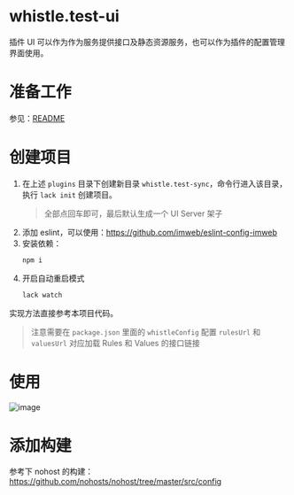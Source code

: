 # whistle.test-ui
插件 UI 可以作为作为服务提供接口及静态资源服务，也可以作为插件的配置管理界面使用。

# 准备工作
参见：[README](https://github.com/whistle-plugins/examples#readme)

# 创建项目
1. 在上述 `plugins` 目录下创建新目录 `whistle.test-sync`，命令行进入该目录，执行 `lack init` 创建项目。
    > 全部点回车即可，最后默认生成一个 UI Server 架子
2. 添加 eslint，可以使用：https://github.com/imweb/eslint-config-imweb
3. 安装依赖：
    ``` txt
    npm i
    ```
4. 开启自动重启模式
    ``` sh
    lack watch
    ```
实现方法直接参考本项目代码。

> 注意需要在 `package.json` 里面的 `whistleConfig` 配置 `rulesUrl` 和 `valuesUrl` 对应加载 Rules 和 Values 的接口链接
# 使用

![image](https://user-images.githubusercontent.com/11450939/123501761-ce921880-d679-11eb-865a-0fc33cc6a8cf.png)

# 添加构建
参考下 nohost 的构建：https://github.com/nohosts/nohost/tree/master/src/config
